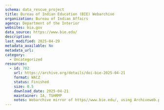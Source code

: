 ```yaml
---
schema: data_rescue_project 
title: Bureau of Indian Education (BIE) Webarchive
organization: Bureau of Indian Affairs
agency: Department of the Interior
websites: bia.gov
data_source: https://www.bie.edu/
description: 
last_modified: 2025-04-29
metadata_available: No
metadata_url: 
category:
  - Uncategorized
resources:
  - id: 782
    url: https://archive.org/details/doi-bie-2025-04-21
    format: WACZ
    status: Finished
    size: 0.5
    download_date: 2025-04-21
    maintainer: IA, TSHRMP
    notes: Webarchive mirror of https//www.bie.edu/, using Archiveweb.page, in WACZ file form.
---
```

